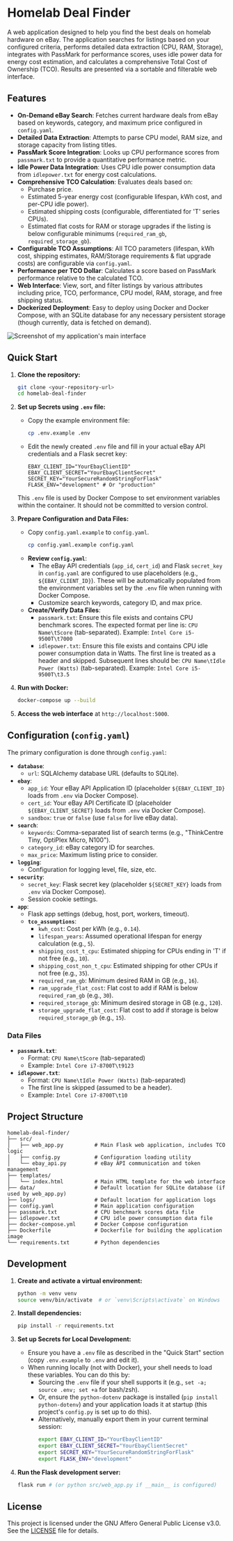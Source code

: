 # Homelab Deal Finder

A web application designed to help you find the best deals on homelab hardware on eBay. The application searches for listings based on your configured criteria, performs detailed data extraction (CPU, RAM, Storage), integrates with PassMark for performance scores, uses idle power data for energy cost estimation, and calculates a comprehensive Total Cost of Ownership (TCO). Results are presented via a sortable and filterable web interface.

## Features

-   **On-Demand eBay Search**: Fetches current hardware deals from eBay based on keywords, category, and maximum price configured in `config.yaml`.
-   **Detailed Data Extraction**: Attempts to parse CPU model, RAM size, and storage capacity from listing titles.
-   **PassMark Score Integration**: Looks up CPU performance scores from `passmark.txt` to provide a quantitative performance metric.
-   **Idle Power Data Integration**: Uses CPU idle power consumption data from `idlepower.txt` for energy cost calculations.
-   **Comprehensive TCO Calculation**: Evaluates deals based on:
    -   Purchase price.
    -   Estimated 5-year energy cost (configurable lifespan, kWh cost, and per-CPU idle power).
    -   Estimated shipping costs (configurable, differentiated for 'T' series CPUs).
    -   Estimated flat costs for RAM or storage upgrades if the listing is below configurable minimums (`required_ram_gb`, `required_storage_gb`).
-   **Configurable TCO Assumptions**: All TCO parameters (lifespan, kWh cost, shipping estimates, RAM/Storage requirements & flat upgrade costs) are configurable via `config.yaml`.
-   **Performance per TCO Dollar**: Calculates a score based on PassMark performance relative to the calculated TCO.
-   **Web Interface**: View, sort, and filter listings by various attributes including price, TCO, performance, CPU model, RAM, storage, and free shipping status.
-   **Dockerized Deployment**: Easy to deploy using Docker and Docker Compose, with an SQLite database for any necessary persistent storage (though currently, data is fetched on demand).

![Screenshot of my application's main interface](./homelab-shopper-screenshot.png)

## Quick Start

1.  **Clone the repository:**
    ```bash
    git clone <your-repository-url>
    cd homelab-deal-finder
    ```

2.  **Set up Secrets using `.env` file:**
    *   Copy the example environment file:
        ```bash
        cp .env.example .env
        ```
    *   Edit the newly created `.env` file and fill in your actual eBay API credentials and a Flask secret key:
        ```
        EBAY_CLIENT_ID="YourEbayClientID"
        EBAY_CLIENT_SECRET="YourEbayClientSecret"
        SECRET_KEY="YourSecureRandomStringForFlask"
        FLASK_ENV="development" # Or "production"
        ```
    This `.env` file is used by Docker Compose to set environment variables within the container. It should not be committed to version control.

3.  **Prepare Configuration and Data Files:**
    *   Copy `config.yaml.example` to `config.yaml`.
        ```bash
        cp config.yaml.example config.yaml
        ```
    *   **Review `config.yaml`**:
        *   The eBay API credentials (`app_id`, `cert_id`) and Flask `secret_key` in `config.yaml` are configured to use placeholders (e.g., `${EBAY_CLIENT_ID}`). These will be automatically populated from the environment variables set by the `.env` file when running with Docker Compose.
        *   Customize search keywords, category ID, and max price.
    *   **Create/Verify Data Files**:
        *   `passmark.txt`: Ensure this file exists and contains CPU benchmark scores. The expected format per line is: `CPU Name\tScore` (tab-separated). Example: `Intel Core i5-9500T\t7000`
        *   `idlepower.txt`: Ensure this file exists and contains CPU idle power consumption data in Watts. The first line is treated as a header and skipped. Subsequent lines should be: `CPU Name\tIdle Power (Watts)` (tab-separated). Example: `Intel Core i5-9500T\t3.5`

4.  **Run with Docker:**
    ```bash
    docker-compose up --build
    ```

5.  **Access the web interface** at `http://localhost:5000`.

## Configuration (`config.yaml`)

The primary configuration is done through `config.yaml`:

-   **`database`**:
    -   `url`: SQLAlchemy database URL (defaults to SQLite).
-   **`ebay`**:
    -   `app_id`: Your eBay API Application ID (placeholder `${EBAY_CLIENT_ID}` loads from `.env` via Docker Compose).
    -   `cert_id`: Your eBay API Certificate ID (placeholder `${EBAY_CLIENT_SECRET}` loads from `.env` via Docker Compose).
    -   `sandbox`: `true` or `false` (use `false` for live eBay data).
-   **`search`**:
    -   `keywords`: Comma-separated list of search terms (e.g., "ThinkCentre Tiny, OptiPlex Micro, N100").
    -   `category_id`: eBay category ID for searches.
    -   `max_price`: Maximum listing price to consider.
-   **`logging`**:
    -   Configuration for logging level, file, size, etc.
-   **`security`**:
    -   `secret_key`: Flask secret key (placeholder `${SECRET_KEY}` loads from `.env` via Docker Compose).
    -   Session cookie settings.
-   **`app`**:
    -   Flask app settings (debug, host, port, workers, timeout).
    -   **`tco_assumptions`**:
        -   `kwh_cost`: Cost per kWh (e.g., `0.14`).
        -   `lifespan_years`: Assumed operational lifespan for energy calculation (e.g., `5`).
        -   `shipping_cost_t_cpu`: Estimated shipping for CPUs ending in 'T' if not free (e.g., `10`).
        -   `shipping_cost_non_t_cpu`: Estimated shipping for other CPUs if not free (e.g., `35`).
        -   `required_ram_gb`: Minimum desired RAM in GB (e.g., `16`).
        -   `ram_upgrade_flat_cost`: Flat cost to add if RAM is below `required_ram_gb` (e.g., `30`).
        -   `required_storage_gb`: Minimum desired storage in GB (e.g., `120`).
        -   `storage_upgrade_flat_cost`: Flat cost to add if storage is below `required_storage_gb` (e.g., `15`).

### Data Files

-   **`passmark.txt`**:
    -   Format: `CPU Name\tScore` (tab-separated)
    -   Example: `Intel Core i7-8700T\t9123`
-   **`idlepower.txt`**:
    -   Format: `CPU Name\tIdle Power (Watts)` (tab-separated)
    -   The first line is skipped (assumed to be a header).
    -   Example: `Intel Core i7-8700T\t10`

## Project Structure

```
homelab-deal-finder/
├── src/
│   ├── web_app.py          # Main Flask web application, includes TCO logic
│   ├── config.py           # Configuration loading utility
│   └── ebay_api.py         # eBay API communication and token management
├── templates/
│   └── index.html          # Main HTML template for the web interface
├── data/                   # Default location for SQLite database (if used by web_app.py)
├── logs/                   # Default location for application logs
├── config.yaml             # Main application configuration
├── passmark.txt            # CPU benchmark scores data file
├── idlepower.txt           # CPU idle power consumption data file
├── docker-compose.yml      # Docker Compose configuration
├── Dockerfile              # Dockerfile for building the application image
└── requirements.txt        # Python dependencies
```

## Development

1.  **Create and activate a virtual environment:**
    ```bash
    python -m venv venv
    source venv/bin/activate  # or `venv\Scripts\activate` on Windows
    ```

2.  **Install dependencies:**
    ```bash
    pip install -r requirements.txt
    ```

3.  **Set up Secrets for Local Development:**
    *   Ensure you have a `.env` file as described in the "Quick Start" section (copy `.env.example` to `.env` and edit it).
    *   When running locally (not with Docker), your shell needs to load these variables. You can do this by:
        *   Sourcing the `.env` file if your shell supports it (e.g., `set -a; source .env; set +a` for bash/zsh).
        *   Or, ensure the `python-dotenv` package is installed (`pip install python-dotenv`) and your application loads it at startup (this project's `config.py` is set up to do this).
        *   Alternatively, manually export them in your current terminal session:
            ```bash
            export EBAY_CLIENT_ID="YourEbayClientID"
            export EBAY_CLIENT_SECRET="YourEbayClientSecret"
            export SECRET_KEY="YourSecureRandomStringForFlask"
            export FLASK_ENV="development"
            ```

4.  **Run the Flask development server:**
    ```bash
    flask run # (or python src/web_app.py if __main__ is configured)
    ```

## License

This project is licensed under the GNU Affero General Public License v3.0.
See the [LICENSE](LICENSE) file for details.

